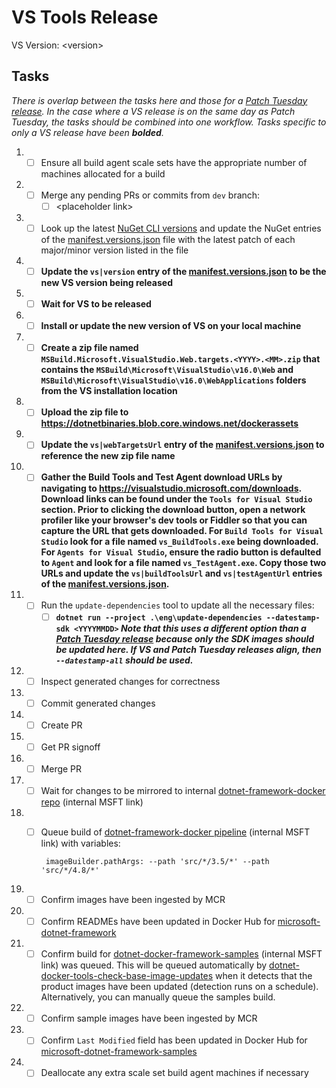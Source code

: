 # VS Tools Release

VS Version: &lt;version&gt;

## Tasks

_There is overlap between the tasks here and those for a [Patch Tuesday release](patch-tuesday-release.md). In the case where a VS release is on the same day as Patch Tuesday, the tasks should be combined into one workflow. Tasks specific to only a VS release have been **bolded**._

1. - [ ] Ensure all build agent scale sets have the appropriate number of machines allocated for a build
1. - [ ] Merge any pending PRs or commits from `dev` branch:
      - [ ] &lt;placeholder link&gt;
1. - [ ] Look up the latest [NuGet CLI versions](https://www.nuget.org/downloads) and update the NuGet entries of the [manifest.versions.json](https://github.com/microsoft/dotnet-framework-docker/blob/master/manifest.versions.json) file with the latest patch of each major/minor version listed in the file
1. - [ ] **Update the `vs|version` entry of the [manifest.versions.json](https://github.com/microsoft/dotnet-framework-docker/blob/master/manifest.versions.json) to be the new VS version being released**
1. - [ ] **Wait for VS to be released**
1. - [ ] **Install or update the new version of VS on your local machine**
1. - [ ] **Create a zip file named `MSBuild.Microsoft.VisualStudio.Web.targets.<YYYY>.<MM>.zip` that contains the `MSBuild\Microsoft\VisualStudio\v16.0\Web` and `MSBuild\Microsoft\VisualStudio\v16.0\WebApplications` folders from the VS installation location**
1. - [ ] **Upload the zip file to https://dotnetbinaries.blob.core.windows.net/dockerassets**
1. - [ ] **Update the `vs|webTargetsUrl` entry of the [manifest.versions.json](https://github.com/microsoft/dotnet-framework-docker/blob/master/manifest.versions.json) to reference the new zip file name**
1. - [ ] **Gather the Build Tools and Test Agent download URLs by navigating to https://visualstudio.microsoft.com/downloads. Download links can be found under the `Tools for Visual Studio` section. Prior to clicking the download button, open a network profiler like your browser's dev tools or Fiddler so that you can capture the URL that gets downloaded. For `Build Tools for Visual Studio` look for a file named `vs_BuildTools.exe` being downloaded. For `Agents for Visual Studio`, ensure the radio button is defaulted to `Agent` and look for a file named `vs_TestAgent.exe`. Copy those two URLs and update the `vs|buildToolsUrl` and `vs|testAgentUrl` entries of the [manifest.versions.json](https://github.com/microsoft/dotnet-framework-docker/blob/master/manifest.versions.json).**
1. - [ ] Run the `update-dependencies` tool to update all the necessary files:
      - [ ] **`dotnet run --project .\eng\update-dependencies --datestamp-sdk <YYYYMMDD>` _Note that this uses a different option than a [Patch Tuesday release](patch-tuesday-release.md) because only the SDK images should be updated here. If VS and Patch Tuesday releases align, then `--datestamp-all` should be used._**
1. - [ ] Inspect generated changes for correctness
1. - [ ] Commit generated changes
1. - [ ] Create PR
1. - [ ] Get PR signoff
1. - [ ] Merge PR
1. - [ ] Wait for changes to be mirrored to internal [dotnet-framework-docker repo](https://dev.azure.com/dnceng/internal/_git/Microsoft-dotnet-framework-docker) (internal MSFT link)
1. - [ ] Queue build of [dotnet-framework-docker pipeline](https://dev.azure.com/dnceng/internal/_build?definitionId=372) (internal MSFT link) with variables:

          imageBuilder.pathArgs: --path 'src/*/3.5/*' --path 'src/*/4.8/*'

1. - [ ] Confirm images have been ingested by MCR
1. - [ ] Confirm READMEs have been updated in Docker Hub for [microsoft-dotnet-framework](https://hub.docker.com/_/microsoft-dotnet-framework)
1. - [ ] Confirm build for [dotnet-docker-framework-samples](https://dev.azure.com/dnceng/internal/_build?definitionId=374) (internal MSFT link) was queued. This will be queued automatically by [dotnet-docker-tools-check-base-image-updates](https://dev.azure.com/dnceng/internal/_build?definitionId=536) when it detects that the product images have been updated (detection runs on a schedule). Alternatively, you can manually queue the samples build.
1. - [ ] Confirm sample images have been ingested by MCR
1. - [ ] Confirm `Last Modified` field has been updated in Docker Hub for [microsoft-dotnet-framework-samples](https://hub.docker.com/_/microsoft-dotnet-framework-samples/)
1. - [ ] Deallocate any extra scale set build agent machines if necessary

